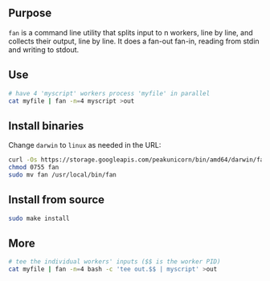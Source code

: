 Purpose
---
`fan` is a command line utility that splits input to n workers, line by line, and collects their output, line by line. It does a fan-out fan-in, reading from stdin and writing to stdout. 

Use
---
```sh
# have 4 'myscript' workers process 'myfile' in parallel
cat myfile | fan -n=4 myscript >out
```

Install binaries
---
Change `darwin` to `linux` as needed in the URL:
```sh
curl -Os https://storage.googleapis.com/peakunicorn/bin/amd64/darwin/fan
chmod 0755 fan
sudo mv fan /usr/local/bin/fan
```

Install from source
---
```sh
sudo make install
```

More
---
```sh
# tee the individual workers' inputs ($$ is the worker PID)
cat myfile | fan -n=4 bash -c 'tee out.$$ | myscript' >out
```
